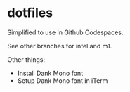 # dotfiles

Simplified to use in Github Codespaces.

See other branches for intel and m1.

Other things:

- Install Dank Mono font
- Setup Dank Mono font in iTerm
